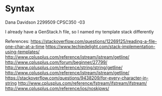 # Syntax
Dana Davidson
2299509
CPSC350 -03

I already have a GenStack.h file, so I named my template stack differently



References:
https://stackoverflow.com/questions/12269125/reading-a-file-one-char-at-a-time
https://www.techiedelight.com/stack-implementation-using-templates/
http://www.cplusplus.com/reference/istream/istream/getline/
http://www.cplusplus.com/forum/beginner/27799/
http://www.cplusplus.com/reference/string/string/getline/
http://www.cplusplus.com/reference/istream/istream/getline/
https://stackoverflow.com/questions/9438209/for-every-character-in-string
http://www.cplusplus.com/reference/fstream/ifstream/ifstream/
http://www.cplusplus.com/reference/ios/noskipws/
